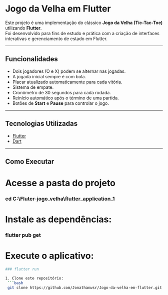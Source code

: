 # Jogo da Velha em Flutter

Este projeto é uma implementação do clássico **Jogo da Velha (Tic-Tac-Toe)** utilizando **Flutter**.  
Foi desenvolvido para fins de estudo e prática com a criação de interfaces interativas e gerenciamento de estado em Flutter.

---

## Funcionalidades

- Dois jogadores (O e X) podem se alternar nas jogadas.  
- A jogada inicial sempre é com bola.  
- Placar atualizado automaticamente para cada vitória.  
- Sistema de empate.  
- Cronômetro de 30 segundos para cada rodada.  
- Reinício automático após o término de uma partida.  
- Botões de **Start** e **Pause** para controlar o jogo.  

---

## Tecnologias Utilizadas

- [Flutter](https://flutter.dev/)  
- [Dart](https://dart.dev/)  


---

## Como Executar

# Acesse a pasta do projeto 

### cd C:\Fluter-jogo_velha\flutter_application_1

# Instale as dependências:

### flutter pub get

# Execute o aplicativo:
  ```bash
### flutter run

1. Clone este repositório:
   ```bash
   git clone https://github.com/Jonathanwsr/Jogo-da-velha-em-flutter.git
